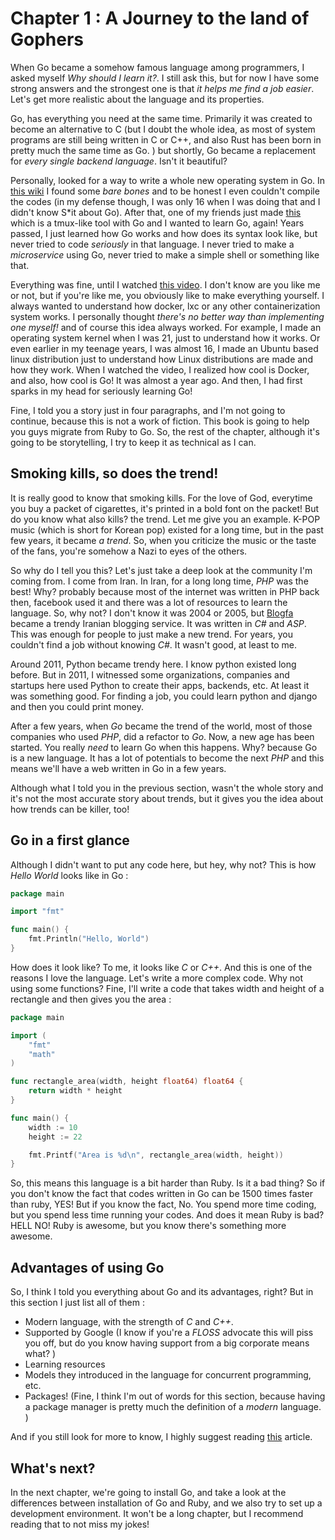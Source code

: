 # Chapter 1 : A Journey to the land of Gophers

When Go became a somehow famous language among programmers, I asked myself _Why should I learn it?_. I still ask this, but for now I have some strong answers and the strongest one is that _it helps me find a job easier_. Let's get more realistic about the language and its properties. 

Go, has everything you need at the same time. Primarily it was created to become an alternative to C (but I doubt the whole idea, as most of system programs are still being written in C or C++, and also Rust has been born in pretty much the same time as Go. ) but shortly, Go became a replacement for _every single backend language_. Isn't it beautiful? 

Personally, looked for a way to write a whole new operating system in Go. In [this wiki](https://osdev.org) I found some _bare bones_ and to be honest I even couldn't compile the codes (in my defense though, I was only 16 when I was doing that and I didn't know S*it about Go). After that, one of my friends just made [this](https://github.com/fzerorubigd/tmass) which is a tmux-like tool with Go and I wanted to learn Go, again! Years passed, I just learned how Go works and how does its syntax look like, but never tried to code _seriously_ in that language. I never tried to make a _microservice_ using Go, never tried to make a simple shell or something like that. 

Everything was fine, until I watched [this video](https://www.youtube.com/watch?v=8fi7uSYlOdc). I don't know are you like me or not, but if you're like me, you obviously like to make everything yourself. I always wanted to understand how docker, lxc or any other containerization system works. I personally thought _there's no better way than implementing one myself!_ and of course this idea always worked. For example, I made an operating system kernel when I was 21, just to understand how it works. Or even earlier in my teenage years, I was almost 16, I made an Ubuntu based linux distribution just to understand how Linux distributions are made and how they work. When I watched the video, I realized how cool is Docker, and also, how cool is Go! It was almost a year ago. And then, I had first sparks in my head for seriously learning Go!

Fine, I told you a story just in four paragraphs, and I'm not going to continue, because this is not a work of fiction. This book is going to help you guys migrate from Ruby to Go. So, the rest of the chapter, although it's going to be storytelling, I try to keep it as technical as I can.

## Smoking kills, so does the trend!

It is really good to know that smoking kills. For the love of God, everytime you buy a packet of cigarettes, it's printed in a bold font on the packet! But do you know what also kills? the trend. Let me give you an example. K-POP music (which is short for Korean pop) existed for a long time, but in the past few years, it became _a trend_. So, when you criticize the music or the taste of the fans, you're somehow a Nazi to eyes of the others. 

So why do I tell you this? Let's just take a deep look at the community I'm coming from. I come from Iran. In Iran, for a long long time, _PHP_ was the best! Why? probably because most of the internet was written in PHP back then, facebook used it and there was a lot of resources to learn the language. So, why not? I don't know it was 2004 or 2005, but [Blogfa](http://blogfa.com) became a trendy Iranian blogging service. It was written in _C#_ and _ASP_. This was enough for people to just make a new trend. For years, you couldn't find a job without knowing _C#_. It wasn't good, at least to me. 

Around 2011, Python became trendy here. I know python existed long before. But in 2011, I witnessed some organizations, companies and startups here used Python to create their apps, backends, etc. At least it was something good. For finding a job, you could learn python and django and then you could print money. 

After a few years, when _Go_ became the trend of the world, most of those companies who used _PHP_, did a refactor to _Go_. Now, a new age has been started. You really _need_ to learn Go when this happens. Why? because Go is a new language. It has a lot of potentials to become the next _PHP_ and this means we'll have a web written in Go in a few years. 

Although what I told you in the previous section, wasn't the whole story and it's not the most accurate story about trends, but it gives you the idea about how trends can be killer, too!

## Go in a first glance 

Although I didn't want to put any code here, but hey, why not? This is how _Hello World_ looks like in Go : 

```go
package main 

import "fmt"

func main() {
    fmt.Println("Hello, World")
}
``` 

How does it look like? To me, it looks like _C_ or _C++_. And this is one of the reasons I love the language. Let's write a more complex code. Why not using some functions? Fine, I'll write a code that takes width and height of a rectangle and then gives you the area : 

```go
package main 

import (
    "fmt"
    "math"
)

func rectangle_area(width, height float64) float64 {
    return width * height
}

func main() {
    width := 10 
    height := 22 

    fmt.Printf("Area is %d\n", rectangle_area(width, height))
}

``` 

So, this means this language is a bit harder than Ruby. Is it a bad thing? So if you don't know the fact that codes written in Go can be 1500 times faster than ruby, YES! But if you know the fact, No. You spend more time coding, but you spend less time running your codes. And does it mean Ruby is bad? HELL NO! Ruby is awesome, but you know there's something more awesome. 

## Advantages of using Go

So, I think I told you everything about Go and its advantages, right? But in this section I just list all of them : 

* Modern language, with the strength of _C_ and _C++_. 
* Supported by Google (I know if you're a _FLOSS_ advocate this will piss you off, but do you know having support from a big corporate means what? ) 
* Learning resources 
* Models they introduced in the language for concurrent programming, etc. 
* Packages! (Fine, I think I'm out of words for this section, because having a package manager is pretty much the definition of a _modern_ language. )

And if you still look for more to know, I highly suggest reading [this](https://builtin.com/software-engineering-perspectives/golang-advantages) article. 

## What's next?

In the next chapter, we're going to install Go, and take a look at the differences between installation of Go and Ruby, and we also try to set up a development environment. It won't be a long chapter, but I recommend reading that to not miss my jokes! 